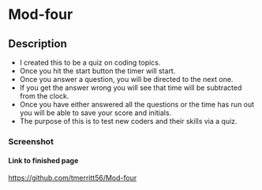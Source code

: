 # Mod-four

## Description
-   I created this to be a quiz on coding topics. 
-  Once you hit the start button the timer will start. 
- Once you answer a question, you will be directed to the next one. 
- If you get the answer wrong you will see that time will be subtracted from the clock. 
- Once you have either answered all the questions or the time has run out you will be able to save your score and initials. 
- The purpose of this is to test new coders and their skills via a quiz. 

### Screenshot


#### Link to finished page 
https://github.com/tmerritt56/Mod-four
